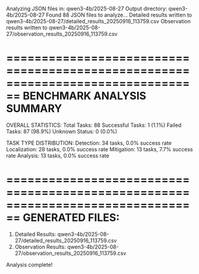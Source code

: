 Analyzing JSON files in: qwen3-4b/2025-08-27
Output directory: qwen3-4b/2025-08-27
Found 88 JSON files to analyze...
Detailed results written to qwen3-4b/2025-08-27/detailed_results_20250916_113759.csv
Observation results written to qwen3-4b/2025-08-27/observation_results_20250916_113759.csv

================================================================================
BENCHMARK ANALYSIS SUMMARY
================================================================================

OVERALL STATISTICS:
Total Tasks: 88
Successful Tasks: 1 (1.1%)
Failed Tasks: 87 (98.9%)
Unknown Status: 0 (0.0%)

TASK TYPE DISTRIBUTION:
Detection: 34 tasks, 0.0% success rate
Localization: 28 tasks, 0.0% success rate
Mitigation: 13 tasks, 7.7% success rate
Analysis: 13 tasks, 0.0% success rate

================================================================================
GENERATED FILES:
================================================================================
1. Detailed Results: qwen3-4b/2025-08-27/detailed_results_20250916_113759.csv
2. Observation Results: qwen3-4b/2025-08-27/observation_results_20250916_113759.csv

Analysis complete!